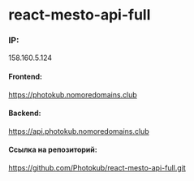 # react-mesto-api-full


### IP:
158.160.5.124  
#### Frontend:
https://photokub.nomoredomains.club  
#### Backend:
https://api.photokub.nomoredomains.club  
#### Ссылка на репозиторий:
https://github.com/Photokub/react-mesto-api-full.git 
